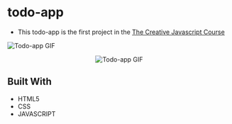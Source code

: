 # todo-app

 - This todo-app is the first project in the [The Creative Javascript Course](https://developedbyed.com/p/the-creative-javascript-course)
 

![Todo-app GIF](https://user-images.githubusercontent.com/74991230/174498951-b3ff6b81-5454-43c4-b8dc-ae6d21bb4c6d.gif)

<p align="center">
  <img width="auto" src="https://user-images.githubusercontent.com/74991230/174498951-b3ff6b81-5454-43c4-b8dc-ae6d21bb4c6d.gif" alt="Todo-app GIF" />
</p>

## Built With

 - HTML5
 - CSS
 - JAVASCRIPT
 
 

